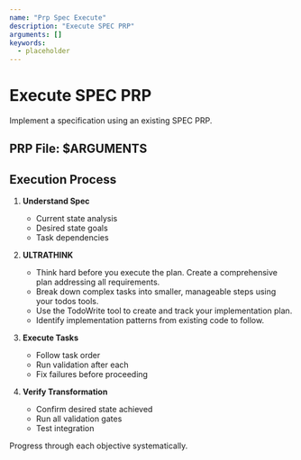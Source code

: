 ```yaml
---
name: "Prp Spec Execute"
description: "Execute SPEC PRP"
arguments: []
keywords:
  - placeholder
---
```


# Execute SPEC PRP

Implement a specification using an existing SPEC PRP.

## PRP File: $ARGUMENTS

## Execution Process

1. **Understand Spec**
   - Current state analysis
   - Desired state goals
   - Task dependencies

2. **ULTRATHINK**
   - Think hard before you execute the plan. Create a comprehensive plan addressing all requirements.
   - Break down complex tasks into smaller, manageable steps using your todos tools.
   - Use the TodoWrite tool to create and track your implementation plan.
   - Identify implementation patterns from existing code to follow.

3. **Execute Tasks**
   - Follow task order
   - Run validation after each
   - Fix failures before proceeding

4. **Verify Transformation**
   - Confirm desired state achieved
   - Run all validation gates
   - Test integration

Progress through each objective systematically.